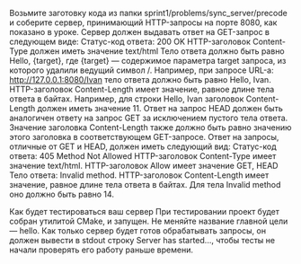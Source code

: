 Возьмите заготовку кода из папки sprint1/problems/sync_server/precode и соберите сервер, принимающий HTTP-запросы на порте 8080, как показано в уроке. Сервер должен выдавать ответ на GET-запрос в следующем виде:
Статус-код ответа: 200 OK
HTTP-заголовок Content-Type должен иметь значение text/html
Тело ответа должно быть равно Hello, {target}, где {target} — содержимое параметра target запроса, из которого удалили ведущий символ /. Например, при запросе URL-а: http://127.0.0.1:8080/Ivan тело ответа должно быть равно Hello, Ivan.
HTTP-заголовок Content-Length имеет значение, равное длине тела ответа в байтах. Например, для строки Hello, Ivan заголовок Content-Length должен иметь значение 11.
Ответ на запрос HEAD должен быть аналогичен ответу на запрос GET за исключением пустого тела ответа. Значение заголовка Content-Length также должно быть равно значению этого заголовка в соответствующем GET-запросе.
Ответ на запросы, отличные от GET и HEAD, должен иметь следующий вид:
Статус-код ответа: 405 Method Not Allowed
HTTP-заголовок Content-Type имеет значение text/html.
HTTP-заголовок Allow имеет значение GET, HEAD
Тело ответа: Invalid method.
HTTP-заголовок Content-Length имеет значение, равное длине тела ответа в байтах. Для тела Invalid method оно должно быть равно 14.

Как будет тестироваться ваш сервер
При тестировании проект будет собран утилитой CMake, и запущен. Не меняйте название главной цели — hello. Как только сервер будет готов обрабатывать запросы, он должен вывести в stdout строку Server has started..., чтобы тесты не начали проверять его работу раньше времени.
